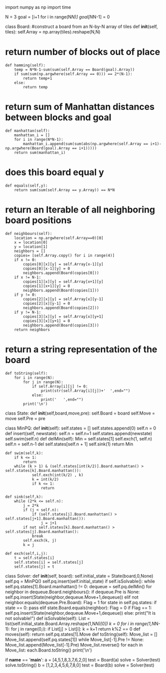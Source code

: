 import numpy as np
import time

N = 3
goal = [i+1 for i in range(N*N)]
goal[N*N-1] = 0

class Board:
#construct a board from an N-by-N array of tiles
    def __init__(self, tiles):
        self.Array = np.array(tiles).reshape(N,N)        
# return number of blocks out of place
    def hamming(self):
        temp = N*N-1-sum(sum(self.Array == Board(goal).Array))
        if sum(sum(np.argwhere(self.Array == 0))) == 2*(N-1):            
            return temp+1
        else:
            return temp

# return sum of Manhattan distances between blocks and goal
    def manhattan(self):
        manhattan_i = []
        for i in range(N*N-1):
            manhattan_i.append(sum(sum(abs(np.argwhere(self.Array == i+1)-np.argwhere(Board(goal).Array == i+1)))))
        return sum(manhattan_i) 

# does this board equal y
    def equals(self,y):
        return sum(sum(self.Array == y.Array)) == N*N

# return an Iterable of all neighboring board positions
    def neighbours(self):
        location = np.argwhere(self.Array==0)[0]
        x = location[0]
        y = location[1]
        neighbors = []
        copies= [self.Array.copy() for i in range(4)]
        if x != 0:
            copies[0][x][y] = self.Array[x-1][y]
            copies[0][x-1][y] = 0
            neighbors.append(Board(copies[0]))
        if x != N-1:
            copies[1][x][y] = self.Array[x+1][y]
            copies[1][x+1][y] = 0
            neighbors.append(Board(copies[1]))
        if y != 0:
            copies[2][x][y] = self.Array[x][y-1]
            copies[2][x][y-1] = 0
            neighbors.append(Board(copies[2]))
        if y != N-1:
            copies[3][x][y] = self.Array[x][y+1]
            copies[3][x][y+1] = 0        
            neighbors.append(Board(copies[3]))
        return neighbors
# return a string representation of the board
    def toString(self):
        for i in range(N):
            for j in range(N):
                if self.Array[i][j] != 0:
                    print(str(self.Array[i][j])+'  ',end="")
                else:
                    print('   ',end="")
            print('\n')

class State:
    def __init__(self,board,move,pre):
        self.Board = board
        self.Move = move
        self.Pre = pre    
        
class MinPQ:
    def __init__(self):
        self.states = []
        self.states.append(0)
        self.n = 0
    def insert(self, newstate):
        self.n = self.n+1
        self.states.append(newstate)
        self.swim(self.n)
    def delMin(self):
        Min = self.states[1]
        self.exch(1, self.n)
        self.n = self.n-1
        del self.states[self.n + 1]
        self.sink(1)
        return Min
        
    def swim(self,k):
        if k <= 1:
            return
        while (k > 1) & (self.states[int(k/2)].Board.manhattan() > self.states[k].Board.manhattan()):
                self.exch(int(k/2) , k)
                k = int(k/2)
                if k <= 1:
                    return

    def sink(self,k):
        while (2*k <= self.n):
            j = 2*k
            if (j < self.n):
                if (self.states[j].Board.manhattan() > self.states[j+1].Board.manhattan()):
                    j = j+1
            if not self.states[k].Board.manhattan() > self.states[j].Board.manhattan():
                break
            self.exch(k, j)
            k = j
    
    def exch(self,i,j):
        t = self.states[i]
        self.states[i] = self.states[j]
        self.states[j] = t


class Solver:
    def __init__(self, board):
        self.initial_state = State(board,0,None)
        self.pq = MinPQ()
        self.pq.insert(self.initial_state)
        if self.isSolvable(): 
            while self.pq.states[1].Board.manhattan() != 0:
                dequeue = self.pq.delMin()
                for neighbor in dequeue.Board.neighbours():
                    if dequeue.Pre is None:
                        self.pq.insert(State(neighbor,dequeue.Move+1,dequeue))
                    elif not neighbor.equals(dequeue.Pre.Board):
                        Flag = 1
                        for state in self.pq.states:
                            if state == 0:
                                pass
                            elif state.Board.equals(neighbor):
                                Flag = 0
                        if Flag == 1:    
                            self.pq.insert(State(neighbor,dequeue.Move+1,dequeue))
        else:
            print("It is not solvable!")
    def isSolvable(self):
        List = list(self.initial_state.Board.Array.reshape(1,N*N)[0])
        k = 0
        for i in range(1,N*N-1):
            for j in range(0,i):
                if List[j] > List[i]:
                    k = k+1
        return k%2 == 0
    def moves(self):
        return self.pq.states[1].Move
    def toString(self):
        Move_list = []
        Move_list.append(self.pq.states[1])
        while Move_list[-1].Pre != None:
            Move_list.append(Move_list[-1].Pre)
        Move_list.reverse()
        for each in Move_list:
            each.Board.toString()
            print('\n')

if __name__ == '__main__':
    a = [4,5,1,8,3,7,6,2,0]
    test = Board(a)
    solve = Solver(test)
    solve.toString()
    b = [1,2,3,4,5,6,7,8,0]
    test = Board(b)
    solve = Solver(test)
